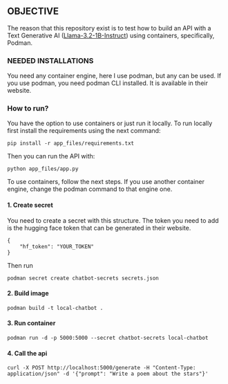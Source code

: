 ## OBJECTIVE

The reason that this repository exist is to test how to build an API with a Text Generative AI ([Llama-3.2-1B-Instruct](https://huggingface.co/meta-llama/Llama-3.2-1B-Instruct)) using containers, specifically, Podman.

### NEEDED INSTALLATIONS

You need any container engine, here I use podman, but any can be used. If you use podman, you need podman CLI installed. It is available in their website.

### How to run?

You have the option to use containers or just run it locally. To run locally first install the requirements using the next command:

    pip install -r app_files/requirements.txt

Then you can run the API with:

    python app_files/app.py

To use containers, follow the next steps. If you use another container engine, change the podman command to that engine one.

#### 1. Create secret

You need to create a secret with this structure. The token you need to add is the hugging face token that can be generated in their website.

    {
        "hf_token": "YOUR_TOKEN"
    }

Then run

    podman secret create chatbot-secrets secrets.json

#### 2. Build image
    podman build -t local-chatbot .

#### 3. Run container
    podman run -d -p 5000:5000 --secret chatbot-secrets local-chatbot

#### 4. Call the api
    curl -X POST http://localhost:5000/generate -H "Content-Type: application/json" -d '{"prompt": "Write a poem about the stars"}'
